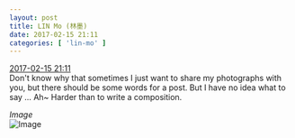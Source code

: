 ```yaml
---
layout: post
title: LIN Mo (林墨)
date: 2017-02-15 21:11
categories: [ 'lin-mo' ]
---
```


<div class="weibo-info">
  <a href="http://weibo.com/6108312042/Evw9W4oqQ">2017-02-15 21:11</a>
</div>
Don't know why that sometimes I just want to share my photographs with you, but there should be some words for a post. But I have no idea what to say … Ah~ Harder than to write a composition.

<!-- more -->

*Image*  
![Image](http://wx1.sinaimg.cn/mw690/006FnQZYly1fcrgknzvfwj30qo0zk48w.jpg)
